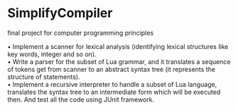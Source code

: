 # SimplifyCompiler
final project for computer programming principles

•	Implement a scanner for lexical analysis (identifying lexical structures like key words, integer and so on).  
•	Write a parser for the subset of Lua grammar, and it translates a sequence of tokens get from scanner to an abstract syntax tree (it represents the structure of statements).  
•	Implement a recursive interpreter to handle a subset of Lua language, translates the syntax tree to an intermediate form which will be executed then. And test all the code using JUnit framework.  
